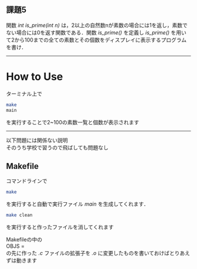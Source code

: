 ## 課題5

関数 *int is_prime(int n)* は，2以上の自然数nが素数の場合には1を返し，素数でない場合には0を返す関数である．関数 *is_prime()* を定義し *is_prime()* を用いて2から100までの全ての素数とその個数をディスプレイに表示するプログラムを書け．

***
# How to Use
ターミナル上で
```Bash
make
main
```
を実行することで2~100の素数一覧と個数が表示されます

***
以下問題には関係ない説明  
そのうち学校で習うので飛ばしても問題なし
## Makefile
コマンドラインで  

```Bash
make
```
を実行すると自動で実行ファイル *main* を生成してくれます．  
```Bash
make clean
```
を実行すると作ったファイルを消してくれます

Makefileの中の  
OBJS =  
の先に作った *.c* ファイルの拡張子を *.o* に変更したものを書いておけばとりあえずは動きます